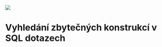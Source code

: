 ![](https://github.com/Kechis1/Diplomova_Prace/workflows/Java%20CI%20with%20Maven/badge.svg)

# Vyhledání zbytečných konstrukcí v SQL dotazech

